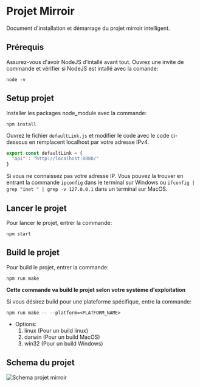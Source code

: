 # Projet Mirroir

Document d'installation et démarrage du projet mirroir intelligent.

## Prérequis
Assurez-vous d'avoir NodeJS d'intallé avant tout.
Ouvrez une invite de commande et vérifier si NodeJS est intallé avec la comande:

```node -v```

## Setup projet

Installer les packages node_module avec la commande:

```npm install```

Ouvrez le fichier `defaultLink.js` et modifier le code avec le code ci-dessous en remplacent localhost par votre adresse IPv4.

```javascript
export const defaultLink = {
  "api" : "http://localhost:8080/"
}
```

Si vous ne connaissez pas votre adresse IP. Vous pouvez la trouver en entrant la commande `ipconfig` dans le terminal sur Windows ou `ifconfig | grep "inet " | grep -v 127.0.0.1` dans un terminal sur MacOS.

## Lancer le projet

Pour lancer le projet, entrer la commande:

```npm start```

## Build le projet

Pour build le projet, entrer la commande:

```npm run make```

**Cette commande va build le projet selon votre système d'exploitation**

Si vous désirez build pour une plateforme spécifique, entre la commande:

```npm run make -- --platform=<PLATFORM_NAME>```

* Options:
    1. linux (Pour un build linux)
    2. darwin (Pour un build MacOS)
    3. win32 (Pour un build Windows)


## Schema du projet

![Schema projet mirroir](./assets/schema_projet.png)
